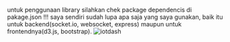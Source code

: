 untuk penggunaan library silahkan chek package dependencis di pakage.json !!! saya sendiri sudah lupa apa saja yang saya gunakan, baik itu untuk backend(socket.io, websocket, express) maupun untuk frontendnya(d3.js, bootstrap). 
![iotdash](https://github.com/user-attachments/assets/b120fb0c-08f9-4ee6-83aa-ae5978488b54)
